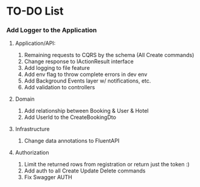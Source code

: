 # TO-DO List

### Add Logger to the Application

1. Application/API:
    
    1. Remaining requests to CQRS by the schema (All Create commands)
    2. Change response to IActionResult interface
    3. Add logging to file feature
    4. Add env flag to throw complete errors in dev env
    5. Add Background Events layer w/ notifications, etc.
   6. Add validation to controllers
2. Domain

    1. Add relationship between Booking & User & Hotel
    2. Add UserId to the CreateBookingDto
3. Infrastructure

    1. Change data annotations to FluentAPI
4. Authorization

   1. Limit the returned rows from registration or return just the token :)
   2. Add auth to all Create Update Delete commands
   3. Fix Swagger AUTH
